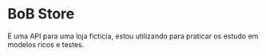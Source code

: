 # BoB Store

É uma API para uma loja fictícia, estou utilizando para praticar os estudo em modelos ricos e testes.
